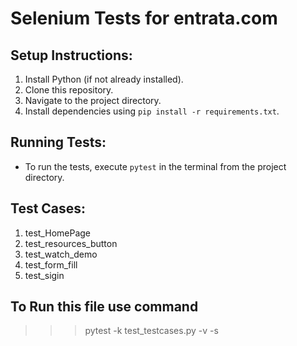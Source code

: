 # Selenium Tests for entrata.com

## Setup Instructions:
1. Install Python (if not already installed).
2. Clone this repository.
3. Navigate to the project directory.
4. Install dependencies using `pip install -r requirements.txt`.

## Running Tests:
- To run the tests, execute `pytest` in the terminal from the project directory.

## Test Cases:
1. test_HomePage
2. test_resources_button
3. test_watch_demo
4. test_form_fill
5. test_sigin

## To Run this file use command

>>> pytest -k test_testcases.py -v -s

